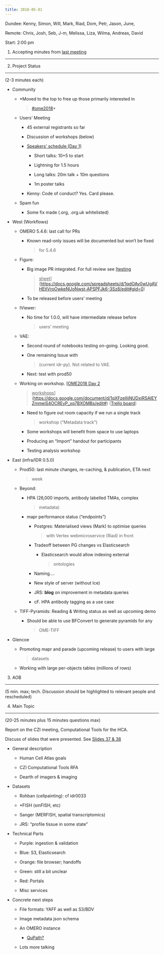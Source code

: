 ```yaml
---
title: 2018-05-01
---
```


Dundee: Kenny, Simon, Will, Mark, Riad, Dom, Petr, Jason, June,

Remote: Chris, Josh, Seb, J-m, Melissa, Liza, Wilma, Andreas, David

Start: 2:00 pm

1. Accepting minutes from [<u>last meeting</u>](https://drive.google.com/drive/u/0/folders/0B2ytmM7Jmj58N2gzcWZ6UVJONTA)
------------------------------------------------------------------------------------------------------------------------

2. Project Status
-----------------

(2-3 minutes each)

-   Community

    -   *Moved to the top to free up those primarily interested in
        > [<u>\#ome2018</u>](https://twitter.com/hashtag/OME2018)*

    -   Users’ Meeting

        -   45 external registrants so far

        -   Discussion of workshops (below)

        -   <u>Speakers’ schedule (Day 1)</u>

            -   Short talks: 10+5 to start

            -   Lightning for 1.5 hours

            -   Long talks: 20m talk + 10m questions

            -   1m poster talks

        -   Kenny: Code of conduct? Yes. Card please.

    -   Spam fun

        -   Some fix made (.org, .org.uk whitelisted)

-   West (Workflows)

    -   OMERO 5.4.6: last call for PRs

        -   Known read-only issues will be documented but won’t be fixed
            > for 5.4.6

    -   Figure:

        -   Big image PR integrated. For full review see [<u>testing
            > sheet</u>](https://docs.google.com/spreadsheets/d/1qdOAv0wUgAVHEtlVroOwkeNUoNwst-APSPFJk6-3Sz8/edit#gid=0)

        -   To be released before users’ meeting

    -   IViewer:

        -   No time for 1.0.0, will have intermediate release before
            > users’ meeting

    -   VAE:

        -   Second round of notebooks testing on-going. Looking good.

        -   One remaining Issue with
            > (current idr-py). Not related to VAE.

        -   Next: test with prod50

    -   Working on workshop. [<u>OME2018 Day 2
        > workshops</u>](https://docs.google.com/document/d/1qXFzeIlijNUDxjRSAIEYZmmeiS4OCREyP_xq7BXOMBs/edit#)
        > ([<u>Trello
        > board</u>](https://trello.com/b/UzBkdA5T/dundee-2018-annual-users-meeting))

        -   Need to figure out room capacity if we run a single track
            > workshop (“Metadata track”)

        -   Some workshops will benefit from space to use laptops

        -   Producing an “Import” handout for participants

        -   Testing analysis workshop

-   East (infra/IDR 0.5.0)

    -   Prod50: last minute changes, re-caching, & publication, ETA next
        > week

    -   Beyond:

        -   HPA (26,000 imports, antibody labelled TMAs, complex
            > metadata)

        -   mapr performance status (“endpoints”)

            -   Postgres: Materialised views (Mark) to optimise queries
                > with Vertex webmicroservice (Riad) in front

            -   Tradeoff between PG changes vs Elasticsearch

                -   Elasticsearch would allow indexing external
                    > ontologies

            -   Naming….

            -   New style of server (without Ice)

            -   JRS: **blog** on improvement in metadata queries

            -   cF. HPA antibody tagging as a use case

    -   TIFF-Pyramids: Reading & Writing status as well as upcoming demo

        -   Should be able to use BFConvert to generate pyramids for any
            > OME-TIFF

-   Glencoe

    -   Promoting mapr and parade (upcoming release) to users with large
        > datasets

    -   Working with large per-objects tables (millions of rows)

3. AOB
------

(5 min. max; tech. Discussion should be highlighted to relevant people
and rescheduled)

4. Main Topic
-------------

(20-25 minutes plus 15 minutes questions max)

Report on the CZI meeting, Computational Tools for the HCA.

Discuss of slides that were presented. See [<u>Slides 37 &
38</u>](https://docs.google.com/presentation/d/1mSZcOFpRzteheB0OWSrhdfUZJSUgqIYSL6J7Urfif5k/edit#slide=id.g38744b6364_41_32)

-   General description

    -   Human Cell Atlas goals

    -   CZI Computational Tools RFA

    -   Dearth of imagers & imaging

-   Datasets

    -   Rohban (cellpainting): cf idr0033

    -   \*FISH (smFISH, etc)

    -   Sanger (MERFISH, spatial transcriptomics)

    -   JRS: “profile tissue in some state”

-   Technical Parts

    -   Purple: ingestion & validation

    -   Blue: S3, Elasticsearch

    -   Orange: file browser; handoffs

    -   Green: still a bit unclear

    -   Red: Portals

    -   Misc services

-   Concrete next steps

    -   File formats: YAFF as well as S3/BDV

    -   Image metadata json schema

    -   An OMERO instance

        -   [<u>QuPath?</u>](https://qupath.github.io/)

    -   Lots more talking
